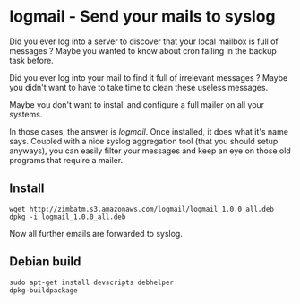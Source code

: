 logmail - Send your mails to syslog
===================================

Did you ever log into a server to discover that your local mailbox is full
of messages ? Maybe you wanted to know about cron failing in the backup task before.

Did you ever log into your mail to find it full of irrelevant messages ?
Maybe you didn't want to have to take time to clean these useless messages.

Maybe you don't want to install and configure a full mailer on all your systems.

In those cases, the answer is *logmail*. Once installed, it does what
it's name says. Coupled with a nice syslog aggregation tool (that you should
setup anyways), you can easily filter your messages and keep an eye on those
old programs that require a mailer.

Install
-------

```
wget http://zimbatm.s3.amazonaws.com/logmail/logmail_1.0.0_all.deb
dpkg -i logmail_1.0.0_all.deb
```

Now all further emails are forwarded to syslog.

Debian build
------------

```
sudo apt-get install devscripts debhelper
dpkg-buildpackage
```

